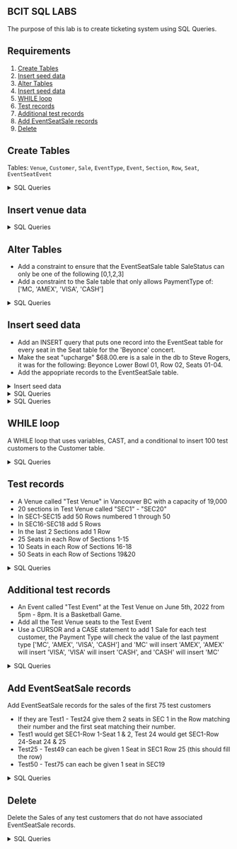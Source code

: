 ## BCIT SQL LABS

The purpose of this lab is to create ticketing system using SQL Queries.

## Requirements

1. [Create Tables](#create-tables)
2. [Insert seed data](#insert-venue-data)
3. [Alter Tables](#alter-tables)
4. [Insert seed data](#insert-seed-data)
5. [WHILE loop](#while-loop)
6. [Test records](#test-records)
7. [Additional test records](#additional-test-records)
8. [Add EventSeatSale records](#add-eventseatsale-records)
9. [Delete](#delete)

## Create Tables

<a name="#create-tables"/>

Tables: `Venue`, `Customer`, `Sale`, `EventType`, `Event`, `Section`, `Row`, `Seat`, `EventSeatEvent`

<details><summary>SQL Queries</summary>
<p>

```sql=
CREATE TABLE Venue
(
	VenueId UNIQUEIDENTIFIER NOT NULL PRIMARY KEY,
	Name VARCHAR(50) NOT NULL,
	City VARCHAR(50) NOT NULL,
	State VARCHAR(50) NOT NULL,
	Capacity INT NOT NULL
)

CREATE TABLE Customer(
    CustomerId UNIQUEIDENTIFIER PRIMARY KEY,
	FirstName VARCHAR(20),
    LastName VARCHAR(20)
);

CREATE TABLE Sale(
    SaleId UNIQUEIDENTIFIER PRIMARY KEY,
	CustomerId UNIQUEIDENTIFIER,
	FOREIGN KEY(CustomerId) REFERENCES Customer(CustomerId),
	PaymentType VARCHAR(10)
);

CREATE TABLE EventType (
    EventTypeId UNIQUEIDENTIFIER PRIMARY KEY,
    Name VARCHAR(20)
);

CREATE TABLE Event(
    EventId UNIQUEIDENTIFIER PRIMARY KEY,
    EventTypeId UNIQUEIDENTIFIER,
	FOREIGN KEY(EventTypeId) REFERENCES EventType(EventTypeId),
    VenueId UNIQUEIDENTIFIER,
    Name VARCHAR(20),
    StartDate DATETIME,
    EndDate DATETIME
);

CREATE TABLE Section(
    SectionId UNIQUEIDENTIFIER PRIMARY KEY,
    VenueId UNIQUEIDENTIFIER,
	FOREIGN KEY(VenueId) REFERENCES Venue(VenueId),
    Name VARCHAR(20)
);

CREATE TABLE Row(
    RowId UNIQUEIDENTIFIER PRIMARY KEY,
    SectionId UNIQUEIDENTIFIER,
	FOREIGN KEY(SectionId) REFERENCES Section(SectionId),
    RowNumber INT
);

CREATE TABLE Seat(
    SeatId UNIQUEIDENTIFIER PRIMARY KEY,
    RowId UNIQUEIDENTIFIER,
	FOREIGN KEY(RowId) REFERENCES Row(RowId),
    SeatNumber INT,
	BasePrice MONEY
);

CREATE TABLE EventSeat(
    EventSeatId UNIQUEIDENTIFIER PRIMARY KEY,
    SeatId UNIQUEIDENTIFIER,
	FOREIGN KEY(SeatId) REFERENCES Seat(SeatId),
	EventId UNIQUEIDENTIFIER,
	FOREIGN KEY(EventId) REFERENCES Event(EventId),
    EventPrice MONEY
);

CREATE TABLE EventSeatSale(
    EventSeatId UNIQUEIDENTIFIER,
	FOREIGN KEY(EventSeatId) REFERENCES EventSeat(EventSeatId),
    SaleId UNIQUEIDENTIFIER,
	FOREIGN KEY(SaleId) REFERENCES Sale(SaleId),
	SalePrice MONEY,
    SaleStatus INT
);
```

</p>
</details>

<a name="#insert-venue-data"/>

## Insert venue data

<a name="#insert-venue-data"/>

<details><summary>SQL Queries</summary>
<p>

```sql=
-- Insertvenue values into the table
INSERT [dbo].[Venue] VALUES (N'f48e1c38-a61c-46f3-a59c-0749047d013b', N'Spectrum Center', N'Charlotte', N'NC', 19077)
GO
INSERT [dbo].[Venue] VALUES (N'38a62a0a-aa0a-4330-8409-107fc486102d', N'American Airlines Arena', N'Miami', N'FL', 19600)
GO
INSERT [dbo].[Venue] VALUES (N'0f26784c-b8b7-4b0a-95e2-1666073d28a0', N'Golden 1 Center', N'Sacramento', N'CA', 17583)
GO
INSERT [dbo].[Venue] VALUES (N'6668cce3-400c-4d50-a743-175fd0360ab4', N'Staples Center', N'Los Angeles', N'CA', 18997)
GO
INSERT [dbo].[Venue] VALUES (N'9600e0ab-0328-4c05-81da-1aad51fd0e55', N'Little Caesars Arena', N'Detroit', N'MI', 20332)
GO
INSERT [dbo].[Venue] VALUES (N'7689e901-5fcb-4b36-9542-1b426dde6891', N'Smoothie King Center', N'New Orleans', N'LA', 16867)
GO
INSERT [dbo].[Venue] VALUES (N'9c605db5-e2d4-4886-9958-27959507e25f', N'AT&T Center', N'San Antonio', N'TX', 18418)
GO
INSERT [dbo].[Venue] VALUES (N'2b5d0eae-c223-4de5-a2c5-2b0e8f3b20ff', N'Chesapeake Energy Arena', N'Oklahoma City', N'OK', 18203)
GO
INSERT [dbo].[Venue] VALUES (N'1a880ece-27b5-4b57-b312-303561983fe4', N'Capital One Arena', N'Washington', N'DC', 20356)
GO
INSERT [dbo].[Venue] VALUES (N'2d514357-967f-449e-9a33-3090f22dec35', N'Fiserv Forum', N'Milwaukee', N'VT', 17500)
GO
INSERT [dbo].[Venue] VALUES (N'bdd26a2f-d655-47d5-906b-34210afd6285', N'Bankers Life Fieldhouse', N'Indianapolis', N'IN', 17923)
GO
INSERT [dbo].[Venue] VALUES (N'c7b7349c-11bb-4470-9a1b-373a67b76835', N'Target Center', N'Minneapolis', N'MN', 18978)
GO
INSERT [dbo].[Venue] VALUES (N'6730f428-969a-49a6-82d6-3d9248441953', N'Chase Center', N'San Francisco', N'CA', 18064)
GO
INSERT [dbo].[Venue] VALUES (N'd651f1eb-217e-4f5a-b1c0-469224f30cad', N'Madison Square Garden', N'New York City', N'NY', 19812)
GO
INSERT [dbo].[Venue] VALUES (N'af864f35-653e-43fe-96a7-4f6fbb088be0', N'Inglewood Basketball and Entertainment Center', N'Inglewood', N'CA', 18000)
GO
INSERT [dbo].[Venue] VALUES (N'3f842161-d9ab-41b7-a07a-4fa74fe3164c', N'FedExForum', N'Memphis', N'TN', 17794)
GO
INSERT [dbo].[Venue] VALUES (N'77f8f617-6c53-43ec-a5d8-61e22ab0dcdb', N'Moda Center', N'Portland', N'OR', 19441)
GO
INSERT [dbo].[Venue] VALUES (N'3ebe9a37-517e-4179-9158-6efcd7f58366', N'State Farm Arena', N'Atlanta', N'GA', 18118)
GO
INSERT [dbo].[Venue] VALUES (N'0ff76e34-7382-4d89-81a0-7685e9321d7b', N'Toyota Center', N'Houston', N'TX', 18055)
GO
INSERT [dbo].[Venue] VALUES (N'5d403598-72ea-4043-8b7d-89790d0fb40a', N'Vivint Smart Home Arena', N'Salt Lake City', N'UT', 18306)
GO
INSERT [dbo].[Venue] VALUES (N'80404cf0-06db-4133-9f36-8ce36ee29041', N'Talking Stick Resort Arena', N'Phoenix', N'AZ', 18055)
GO
INSERT [dbo].[Venue] VALUES (N'33dc1c26-a239-4eb4-8377-910c0833530e', N'Wells Fargo Center', N'Philadelphia', N'PA', 20478)
GO
INSERT [dbo].[Venue] VALUES (N'6222a5d0-16aa-4f5f-a34c-9e5a4a642101', N'Rocket Mortgage FieldHouse', N'Cleveland', N'OH', 19432)
GO
INSERT [dbo].[Venue] VALUES (N'674503e0-eda4-49d5-a138-ac9c6be79b17', N'TD Garden', N'Boston', N'MA', 18624)
GO
INSERT [dbo].[Venue] VALUES (N'd2aab241-0f8e-4ae8-90ad-b6274a54b002', N'United Center', N'Chicago', N'IL', 20917)
GO
INSERT [dbo].[Venue] VALUES (N'55cb9c4b-5cee-49c7-ab57-bd7055ecedfe', N'American Airlines Center', N'Dallas', N'TX', 19200)
GO
INSERT [dbo].[Venue] VALUES (N'2686080f-54d4-4179-9cbb-c796ed1fde14', N'Pepsi Center', N'Denver', N'CO', 19520)
GO
INSERT [dbo].[Venue] VALUES (N'3b72fa85-d977-4093-9a0c-e6e80668726a', N'Scotiabank Arena', N'Toronto', N'ON', 19800)
GO
INSERT [dbo].[Venue] VALUES (N'4f7f3fb9-f706-4c18-8642-ef027468c670', N'Amway Center', N'Orlando', N'FL', 18846)
GO
INSERT [dbo].[Venue] VALUES (N'65d6f231-783a-452f-ac70-f4e483e0ad43', N'Barclays Center', N'Brooklyn', N'NY', 17732)
GO
```

</p>
</details>

<a name="#alter-tables"/>

<a name="#insert-venue-data"/>

<a name="#alter-tables"/>

## Alter Tables

<a name="#alter-tables"/>

- Add a constraint to ensure that the EventSeatSale table SaleStatus can only be one of the following [0,1,2,3]
- Add a constraint to the Sale table that only allows PaymentType of: ['MC, 'AMEX', 'VISA', 'CASH']
<details><summary>SQL Queries</summary>
<p>

```sql=
-- Use ALTER TABLE to add a constraint to ensure that the EventSeatSale table SaleStatus can only be one of the following [0,1,2,3]
ALTER TABLE EventSeatSale
ADD CONSTRAINT validSaleStatus
CHECK (SaleStatus IN (0,1,2,3));

--Use ALTER TABLE to add a constraint to the Sale table that only allows PaymentType of: ['MC, 'AMEX', 'VISA', 'CASH']
ALTER TABLE Sale
ADD CONSTRAINT validPaymentType
CHECK (PaymentType IN ('MC', 'AMEX', 'VISA', 'CASH'));
```

</p>
</details>

<a name="#insert-seed-data"/>

## Insert seed data

<a name="#insert-seed-data"/>

- Add an INSERT query that puts one record into the EventSeat table for every seat in the Seat table for the 'Beyonce' concert.
- Make the seat "upcharge" $68.00.ere is a sale in the db to Steve Rogers, it was for the following: Beyonce Lower Bowl 01, Row 02, Seats 01-04.
- Add the appopriate records to the EventSeatSale table.
<details><summary>Insert seed data</summary>
<p>

```sql=
DECLARE @VenueId UNIQUEIDENTIFIER = (SELECT VenueId FROM Venue WHERE Name = 'Staples Center');
INSERT INTO EventType VALUES (NEWID(), 'Concert');
INSERT INTO EventType VALUES (NEWID(), 'Basketball Game');
INSERT INTO EventType VALUES (NEWID(), 'Hockey Game');

DECLARE @ConcertId UNIQUEIDENTIFIER = (SELECT EventTypeId FROM EventType WHERE Name = 'Concert');

INSERT INTO Event VALUES
(NEWID(),  @ConcertId, @VenueId, 'Beyonce', '2021-04-12 18:00:00.000','2021-04-12 22:00:00.000'),
(NEWID(),  @ConcertId, @VenueId, 'Lady Gaga', '2021-05-17 18:00:00.000','2021-05-17 22:00:00.000'),
(NEWID(),  @ConcertId, @VenueId, 'Disney on Ice', '2019-12-20 16:00:00.000','2019-12-20 19:00:00.000');

INSERT INTO Section VALUES
(NEWID(), @VenueId, 'UPPERMEZ_10'),
(NEWID(), @VenueId, 'LOWERBOWL_01');

DECLARE @SectionId UNIQUEIDENTIFIER = (SELECT SectionId FROM Section WHERE Name = 'LOWERBOWL_01');

INSERT INTO Row VALUES
(NEWID(), @SectionId, '01'),
(NEWID(), @SectionId, '02'),
(NEWID(), @SectionId, '03'),
(NEWID(), @SectionId, '04'),
(NEWID(), @SectionId, '05');

DECLARE @RowId UNIQUEIDENTIFIER = (SELECT RowId FROM Row WHERE RowNumber = '01');
DECLARE @RowId2 UNIQUEIDENTIFIER = (SELECT RowId FROM Row WHERE RowNumber = '02');

INSERT INTO Seat VALUES
(NEWID(), @RowId, '01', 29.88),
(NEWID(), @RowId, '02', 29.88),
(NEWID(), @RowId, '03', 29.88),
(NEWID(), @RowId, '04', 29.88),
(NEWID(), @RowId, '05', 29.88),
(NEWID(), @RowId, '06', 29.88),
(NEWID(), @RowId, '07', 29.88),
(NEWID(), @RowId, '08', 29.88),
(NEWID(), @RowId2, '01', 26.28),
(NEWID(), @RowId2, '02', 26.28),
(NEWID(), @RowId2, '03', 26.28),
(NEWID(), @RowId2, '04', 26.28),
(NEWID(), @RowId2, '05', 26.28),
(NEWID(), @RowId2, '06', 26.28),
(NEWID(), @RowId2, '07', 26.28),
(NEWID(), @RowId2, '08', 26.28);

INSERT INTO Customer VALUES
(NEWID(),'Steve', 'Rogers'),
(NEWID(),'Carol', 'Danvers'),
(NEWID(),'Peter', 'Parker')

INSERT INTO Sale VALUES
(NEWID(), (SELECT CustomerId FROM Customer WHERE LastName = 'Rogers'), 'MC'),
(NEWID(), (SELECT CustomerId FROM Customer WHERE LastName = 'Danvers'), 'CASH');

```

</p>
</details>

<details><summary>SQL Queries</summary>
<p>

```sql=
-- Add an INSERT query that puts one record into the EventSeat table for every seat in the Seat table for the 'Beyonce' concert.
Make the seat "upcharge" $68.00.
SELECT * FROM Event WHERE Name = 'Beyonce'

INSERT INTO EventSeat
	SELECT  NEWID() AS EventSeatId,
			SeatId,
		(SELECT EventId
			FROM Event
			WHERE Name = 'Beyonce')
			,
			BasePrice+68.00
FROM Seat

SELECT
	SeatId
FROM EventSeat es
INNER JOIN Event e ON e.EventId = es.EventId
WHERE e.Name = 'Beyonce'

```

</p>
</details>

<details><summary>SQL Queries</summary>
<p>

```sql=
-- There is a sale in the db to Steve Rogers, it was for the following:
-- Beyonce Lower Bowl 01, Row 02, Seats 01-04.
-- Add the appopriate records to the EventSeatSale table.
SELECT es.eventSeatId,
	(SELECT SaleId
		FROM Sale s INNER JOIN Customer c ON c.CustomerId = s.CustomerId
		WHERE c.FirstName = 'Steve' AND c.LastName = 'Rogers'
	),
	es.EventPrice+s.basePrice
	,
	1
FROM EventSeat es
INNER JOIN Seat s ON s.seatId = es.SeatId

-- Beyonce Lower Bowl 01, Row 02, Seats 01
INSERT INTO EventSeatSale (EventSeatId, SaleId, SalePrice, SaleStatus) Values(
	(SELECT EventSeatId
		FROM EventSeat
		WHERE SeatId =
			(SELECT SeatId
				FROM Seat
				WHERE SeatNumber = '01'
				AND
				RowId =
					(
						SELECT RowId
						FROM Row
						WHERE RowNumber = '02'
						AND
						SectionId =
						(
						SELECT SectionId
						FROM Section
						WHERE Name = 'LOWERBOWL_01'
						)
					)
		)
	),
	(SELECT SaleId
	FROM Sale
	WHERE CustomerId = (
						SELECT CustomerId
						FROM Customer
						WHERE FirstName = 'Steve'
						AND
						LastName = 'Rogers'
						)
	),
	(SELECT EventPrice
	FROM EventSeat
	WHERE SeatId =
			(SELECT SeatId
					FROM Seat
					WHERE SeatNumber = '01'
					AND
					RowId =
					(
						SELECT RowId
						FROM Row
						WHERE RowNumber = '02'
						AND
						SectionId =
						(
						SELECT SectionId
						FROM Section
						WHERE Name = 'LOWERBOWL_01')
					)
			)
	),
	-- SaleStatus "1"
	1
)
```

</p>
</details>

## WHILE loop

<a name="#while-loop"/>

A WHILE loop that uses variables, CAST, and a conditional to insert 100 test customers to the Customer table.

<details><summary>SQL Queries</summary>
<p>

```sql=
DECLARE @abc VARCHAR(26) = 'ABCDEFGHIJKLMNOPQRSTUVWXYZ';
DECLARE @counter INT = 1;
DECLARE @abcCounter INT = 1;

WHILE @counter <= 100
BEGIN
INSERT INTO Customer VALUES (NEWID(), 'Test'+CAST(@counter AS VARCHAR(3)), SUBSTRING(@abc,@abcCounter,1)+'name'+CAST(@counter AS VARCHAR(3)));
IF @abcCounter IN (26,27,78)
	SET @abcCounter = 1;
ELSE
	SET @abcCounter += 1;
SET @counter += 1;
END
GO
```

</p>
</details>

## Test records

<a name="#test-records"/>

- A Venue called "Test Venue" in Vancouver BC with a capacity of 19,000
- 20 sections in Test Venue called "SEC1" - "SEC20"
- In SEC1-SEC15 add 50 Rows numbered 1 through 50
- In SEC16-SEC18 add 5 Rows
- In the last 2 Sections add 1 Row
- 25 Seats in each Row of Sections 1-15
- 10 Seats in each Row of Sections 16-18
- 50 Seats in each Row of Sections 19&20
<details><summary>SQL Queries</summary>
<p>

```sql=
Create the following additional test records:
-- A Venue called "Test Venue" in Vancouver BC with a capacity of 19,000
DECLARE @venueid UNIQUEIDENTIFIER = NEWID();
INSERT INTO Venue VALUES (@venueid, 'Test Venue', 'Vancouver', 'BC', 19000)

DECLARE @secid UNIQUEIDENTIFIER;
DECLARE @rowid UNIQUEIDENTIFIER;
DECLARE @sec INT = 1;
DECLARE @row INT;
DECLARE @seat INT;
-- 20 sections in Test Venue called "SEC1" - "SEC20"
WHILE @sec <= 20
BEGIN
	SET @secid = NEWID();
	SET @row = 1;
-- In SEC1-SEC15 add 50 Rows numbered 1 through 50
-- 25 Seats in each Row of Sections 1-15
	INSERT INTO Section VALUES (@secid, @venueid, 'SEC'+CAST(@sec AS VARCHAR(2)));
	IF @sec <= 15
	BEGIN
			WHILE @row <= 50
			BEGIN
				SET @rowid = NEWID();
				SET @seat = 1;
				INSERT INTO Row VALUES(@rowid, @secid, @row);
				WHILE @seat <= 25
				BEGIN
					INSERT INTO Seat VALUES(NEWID(),@rowid,@seat,20.99);
					SET @seat += 1;
				END
				SET @row += 1;
			END
		END
-- In SEC16-SEC18 add 5 Rows
-- 10 Seats in each Row of Sections 16-18
	ELSE IF @sec <= 18
		BEGIN
			WHILE @row <= 5
			BEGIN
				SET @rowid = NEWID();
				SET @seat = 1;
				INSERT INTO Row VALUES(@rowid, @secid, @row);
				WHILE @seat <= 10
				BEGIN
					INSERT INTO Seat VALUES(NEWID(),@rowid,@seat,25.99);
					SET @seat += 1;
				END
				SET @row += 1;
			END
		END
	ELSE
-- In the last 2 Sections add 1 Row
-- 50 Seats in each Row of Sections 19&20
	BEGIN
		SET @rowid = NEWID();
		SET @seat = 1;
		INSERT INTO Row VALUES(@rowid,@secid,@row);
		WHILE @seat <= 50
		BEGIN
			INSERT INTO Seat VALUES(NEWID(),@rowid,@seat,30.99);
			SET @seat += 1;
		END
	END
	SET @sec += 1;
END
GO
```

</p>
</details>

## Additional test records

<a name="#additional-test-records" />

- An Event called "Test Event" at the Test Venue on June 5th, 2022 from 5pm - 8pm. It is a Basketball Game.
- Add all the Test Venue seats to the Test Event
- Use a CURSOR and a CASE statement to add 1 Sale for each test customer, the Payment Type will check the value of the last payment type ['MC', 'AMEX', 'VISA', 'CASH'] and 'MC' will insert 'AMEX', 'AMEX' will insert 'VISA', 'VISA' will insert 'CASH', and 'CASH' will insert 'MC'
<details><summary>SQL Queries</summary>
<p>

```sql=
Create the following additional test records:
-- An Event called "Test Event" at the Test Venue on June 5th, 2022 from 5pm - 8pm.
-- It is a Basketball Game.
INSERT INTO Event VALUES (NEWID(),
(SELECT EventTypeId FROM EventType WHERE NAME LIKE 'Basketball%'),
(SELECT VenueId FROM Venue WHERE Name = 'Test Venue'),
'Test Event', '2021-06-5 17:00:00:000', '2021-06-5 20:00:00:000')
-- Add all the Test Venue seats to the Test Event
DECLARE @EventId UNIQUEIDENTIFIER = (SELECT EventId FROM Event WHERE Name = 'Test Event');
INSERT INTO EventSeat
	SELECT NEWID(), SeatId, @EventId, 30.00
	FROM Seat s, Row r, Section sec, Venue v
	WHERE s.RowId = r.RowId AND r.SectionId = sec.SectionId
		AND sec.VenueId = v.VenueId AND v.Name = 'Test Venue'
GO
-- Use a CURSOR and a CASE statement to add 1 Sale for each test customer,
-- the Payment Type will check the value of the last payment type
-- ['MC', 'AMEX', 'VISA', 'CASH'] and 'MC' will insert 'AMEX', 'AMEX' will insert 'VISA', 'VISA' will insert 'CASH', and 'CASH' will insert 'MC'
-- Select by the cursor
DECLARE @paymentType VARCHAR(4) = 'CASH'
DECLARE @custId UNIQUEIDENTIFIER

-- Define CURSOR
DECLARE @getcust CURSOR
SET @getcust = CURSOR FOR
	SELECT customerId FROM Customer WHERE FirstName LIKE 'Test%'
-- Open CURSOR for row-by-row operations
OPEN @getcust
	FETCH NEXT FROM @getcust INTO @custId
	-- FETCH_STATUS = 0 as long as more row exist
	WHILE @@FETCH_STATUS = 0
		BEGIN
			SET @paymentType =
				CASE
					WHEN @paymentType = 'MC' THEN 'AMEX'
					WHEN @paymentType = 'AMEX' THEN 'VISA'
					WHEN @paymentType = 'VISA' THEN 'CASH'
					ELSE 'MC'
				END
			INSERT INTO Sale VALUES (NEWID(),@custId,@paymentType)
				-- Get the next row
				FETCH NEXT
				FROM @getcust INTO @custId
			END
		-- Close CURSOR
		CLOSE @getcust
		-- Deallocate CURSOR
		DEALLOCATE @getcust
GO
```

</p>
</details>

## Add EventSeatSale records

<a name="#add-eventseatsale-records"/>

Add EventSeatSale records for the sales of the first 75 test customers

- If they are Test1 - Test24 give them 2 seats in SEC 1 in the Row matching their number and the first seat matching their number.
- Test1 would get SEC1-Row 1-Seat 1 & 2, Test 24 would get SEC1-Row 24-Seat 24 & 25
- Test25 - Test49 can each be given 1 Seat in SEC1 Row 25 (this should fill the row)
- Test50 - Test75 can each be given 1 seat in SEC19
<details><summary>SQL Queries</summary>
<p>

```sql=
Add EventSeatSale records for the sales of the first 75 test customers
DECLARE @counter INT = 1;
DECLARE @custid UNIQUEIDENTIFIER;
DECLARE @saleid UNIQUEIDENTIFIER;

WHILE @counter <= 75
BEGIN
	SELECT @custid = CustomerId From Customer WHERE firstName = 'Test'+CAST(@counter AS VARCHAR(2));
	SELECT @saleid = SaleId FROM Sale WHERE CustomerId = @custid;
	-- If they are Test1 - Test24 give them 2 seats in SEC 1 in the Row matching their number
	-- the first seat matching their number
	-- ex: Test1 would get SEC1-Row 1-Seat 1 & 2, Test 24 would get SEC1-Row 24-Seat 24 & 25
	IF @counter <= 24
	BEGIN
		INSERT INTO EventSeatSale
		SELECT es.EventSeatId, @saleid, es.EventPrice+s.BasePrice, 1
		FROM EventSeat es,  Seat s, Row r, Section sec
		WHERE s.SeatId = es.SeatId AND r.RowId = s.RowId
			AND sec.SectionId = r.SectionId AND sec.Name = 'SEC1'
			AND r.RowNumber = @counter AND s.SeatNumber in (1,2)
END
ELSE IF @counter <=49
BEGIN
	-- Test25 - Test49 can each be given 1 Seat in SEC1 Row 25 (this should fill the row)
	INSERT INTO EventSeatSale
	SELECT es.EventSeatId, @saleid, es.EventPrice+s.BasePrice, 1
	FROM EventSeat es, Seat s, Row r, Section sec
	WHERE s.SeatId = es.SeatId
			AND r.RowId = s.RowId
			AND sec.SectionId = r.SectionId
			AND sec.Name = 'SEC1'
			AND r.RowNumber = 25
			AND s.SeatNumber = @counter-24
END
ELSE
BEGIN
	-- Test50 - Test75 can each be given 1 seat in SEC19
	INSERT INTO EventSeatSale
	SELECT es.EventSeatId, @saleid, es.EventPrice+s.BasePrice, 1
	FROM EventSeat es, Seat s, Row r, Section sec
	WHERE s.SeatId = es.SeatId
			AND r.RowId = s.RowId
			AND sec.SectionId = r.SectionId
			AND sec.Name = 'SEC19'
			AND r.RowNumber = 1
			AND s.SeatNumber = @counter-49
END
SET @counter += 1
END
```

</p>
</details>

## Delete

<a name="#delete"/>

Delete the Sales of any test customers that do not have associated EventSeatSale records.

<details><summary>SQL Queries</summary>
<p>

```sql=
Delete the Sales of any test customers that do not have associated EventSeatSale records.
DELETE FROM Sale
WHERE SaleId IN (
	SELECT s.SaleId FROM Sale s
	LEFT JOIN EventSeatSale ess ON ess.SaleId = s.SaleId
	INNER JOIN Customer c on c.CustomerId = s.CustomerId
	WHERE ess.SaleId IS NULL AND c.FirstName LIKE 'Test%'
);
```

</p>
</details>
